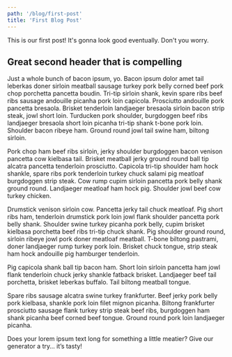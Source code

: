 ```yaml
---
path: '/blog/first-post'
title: 'First Blog Post'
---
```


This is our first post! It's gonna look good eventually. Don't you worry. 

## Great second header that is compelling

Just a whole bunch of bacon ipsum, yo. Bacon ipsum dolor amet tail leberkas doner sirloin meatball sausage turkey pork belly corned beef pork chop porchetta pancetta boudin. Tri-tip sirloin shank, kevin spare ribs beef ribs sausage andouille picanha pork loin capicola. Prosciutto andouille pork pancetta bresaola. Brisket tenderloin landjaeger bresaola sirloin bacon strip steak, jowl short loin. Turducken pork shoulder, burgdoggen beef ribs landjaeger bresaola short loin picanha tri-tip shank t-bone pork loin. Shoulder bacon ribeye ham. Ground round jowl tail swine ham, biltong sirloin.

Pork chop ham beef ribs sirloin, jerky shoulder burgdoggen bacon venison pancetta cow kielbasa tail. Brisket meatball jerky ground round ball tip alcatra pancetta tenderloin prosciutto. Capicola tri-tip shoulder ham hock shankle, spare ribs pork tenderloin turkey chuck salami pig meatloaf burgdoggen strip steak. Cow rump cupim sirloin pancetta pork belly shank ground round. Landjaeger meatloaf ham hock pig. Shoulder jowl beef cow turkey chicken.

Drumstick venison sirloin cow. Pancetta jerky tail chuck meatloaf. Pig short ribs ham, tenderloin drumstick pork loin jowl flank shoulder pancetta pork belly shank. Shoulder swine turkey picanha pork belly, cupim brisket kielbasa porchetta beef ribs tri-tip chuck shank. Pig shoulder ground round, sirloin ribeye jowl pork doner meatloaf meatball. T-bone biltong pastrami, doner landjaeger rump turkey pork loin. Brisket chuck tongue, strip steak ham hock andouille pig hamburger tenderloin.

Pig capicola shank ball tip bacon ham. Short loin sirloin pancetta ham jowl flank tenderloin chuck jerky shankle fatback brisket. Landjaeger beef tail porchetta, brisket leberkas buffalo. Tail biltong meatball tongue.

Spare ribs sausage alcatra swine turkey frankfurter. Beef jerky pork belly pork kielbasa, shankle pork loin filet mignon picanha. Biltong frankfurter prosciutto sausage flank turkey strip steak beef ribs, burgdoggen ham shank picanha beef corned beef tongue. Ground round pork loin landjaeger picanha.

Does your lorem ipsum text long for something a little meatier? Give our generator a try… it’s tasty!